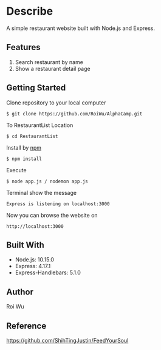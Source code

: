 
# Describe
A simple restaurant website built with Node.js and Express.

## Features
1. Search restaurant by name
3. Show a restaurant detail page 

## Getting Started
Clone repository to your local computer
```
$ git clone https://github.com/RoiWu/AlphaCamp.git
```
To RestaurantList Location 
```
$ cd RestaurantList
```
Install by [npm](https://www.npmjs.com/)
```
$ npm install
```
Execute 
```
$ node app.js / nodemon app.js 
```
Terminal show the message 
```
Express is listening on localhost:3000
```
Now you can browse the website on 
```
http://localhost:3000
```
## Built With
* Node.js: 10.15.0
* Express: 4.17.1
* Express-Handlebars: 5.1.0

## Author
Roi Wu

## Reference
https://github.com/ShihTingJustin/FeedYourSoul